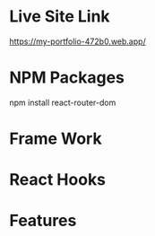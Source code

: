 # Live Site Link
https://my-portfolio-472b0.web.app/


# NPM Packages
npm install react-router-dom

# Frame Work


# React Hooks



# Features